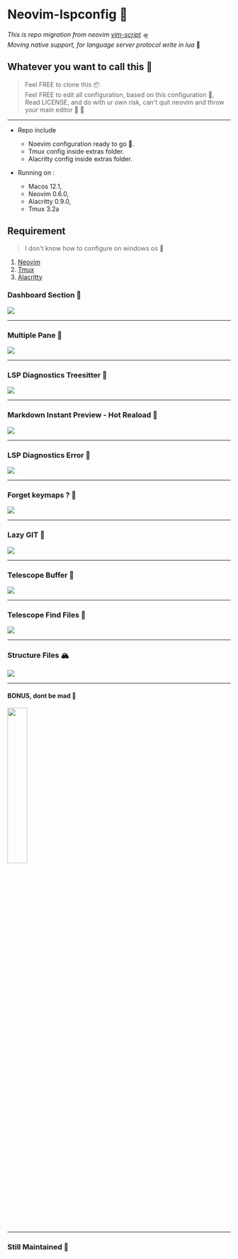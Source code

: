 # Neovim-lspconfig 🐣

_This is repo migration from neovim [vim-script](https://github.com/shendypratamaa/nvimscript)_ 🛸<br>
_Moving native support, for language server protocol write in lua_ 🚀

## Whatever you want to call this 🌈

> Feel FREE to clone this 📦<br>
> Feel FREE to edit all configuration, based on this configuration 🧛,<br>
> Read LICENSE, and do with ur own risk, can't quit neovim and throw your main editor 🤭 🤣

---

- Repo include

  - Noevim configuration ready to go 🐣.
  - Tmux config inside extras folder.
  - Alacritty config inside extras folder.

- Running on :
  - Macos 12.1,
  - Neovim 0.6.0,
  - Alacritty 0.9.0,
  - Tmux 3.2a

## Requirement

> I don't know how to configure on windows os 🚧

1. [Neovim](https://github.com/neovim/neovim)
2. [Tmux](https://github.com/tmux/tmux)
3. [Alacritty](https://github.com/alacritty/alacritty)

### Dashboard Section 📠

<div>
  <img src="/sources/1.png"/>
</div>

---

### Multiple Pane 🥞

<div>
  <img src="/sources/2.png"/>
</div>

---

### LSP Diagnostics Treesitter 🌲

<div>
  <img src="/sources/3.png"/>
</div>

---

### Markdown Instant Preview - Hot Reaload 🌭

<div>
  <img src="/sources/4.png"/>
</div>

---

### LSP Diagnostics Error 🦠

<div>
  <img src="/sources/5.png"/>
</div>

---

### Forget keymaps ? 🧠

<div>
  <img src="/sources/6.png"/>
</div>

---

### Lazy GIT 🚀

<div>
  <img src="/sources/7.png"/>
</div>

---

### Telescope Buffer 🔭

<div>
  <img src="/sources/8.png"/>
</div>

---

### Telescope Find Files 🔎

<div>
  <img src="/sources/9.png"/>
</div>

---

### Structure Files 🏔

<div>
  <img src="/sources/10.png"/>
</div>

---

#### BONUS, dont be mad 🥳

<div>
  <img src="/sources/meme.webp" width="30%" />
</div>

---

### Still Maintained 🦄
